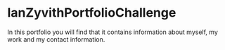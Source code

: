 # IanZyvithPortfolioChallenge

In this portfolio you will find that it contains information about myself, my work and my contact information.